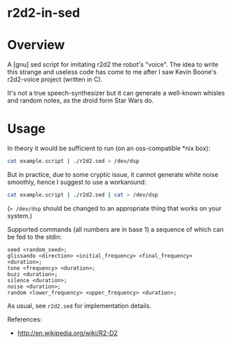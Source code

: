 # r2d2-in-sed

# Overview

A [gnu] sed script for imitating r2d2 the robot's "voice". The idea to write this strange and
useless code has come to me after I saw Kevin Boone's r2d2-voice project (written in C).

It's not a true speech-synthesizer but it can generate a well-known whisles and random notes,
as the droid form Star Wars do.

# Usage

In theory it would be sufficient to run (on an oss-compatible *nix box):
```bash
cat example.script | ./r2d2.sed > /dev/dsp
```

But in practice, due to some cryptic issue, it cannot generate white noise smoothly, hence I
suggest to use a workaround:
```bash
cat example.script | ./r2d2.sed | cat > /dev/dsp
```

(`> /dev/dsp` should be changed to an appropriate thing that works on your system.)

Supported commands (all numbers are in base 1) a sequence of which can be fed to the stdin:
```
seed <random_seed>;
glissando <direction> <initial_frequency> <final_frequency> <duration>;
tone <frequency> <duration>;
buzz <duration>;
silence <duration>;
noise <duration>;
random <lower_frequency> <upper_frequency> <duration>;
```

As usual, see `r2d2.sed` for implementation details.

References:
- http://en.wikipedia.org/wiki/R2-D2
